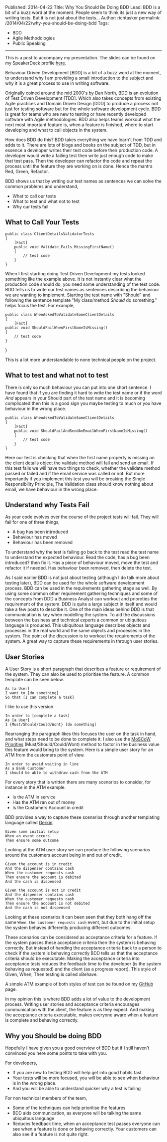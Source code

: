 Published: 2014-04-22
Title: Why You Should Be Doing BDD
Lead: BDD is a bit of a buzz word at the moment. People seem to think its just a new way of writing tests. But it is not just about the tests...
Author: richtasker
permalink: /2014/04/22/why-you-should-be-doing-bdd
Tags:  
  - BDD
  - Agile Methodologies
  - Public Speaking
---
This is a post to accompany my presentation. The slides can be found on my SpeakerDeck profile [here](https://speakerdeck.com/ritasker/why-use-bdd).

Behaviour Driven Development [BDD] is a bit of a buzz word at the moment, to understand why I am providing a small introduction to the subject and why it is a great process to use in writing software.

Originally coined around the mid 2000's by Dan North, BDD is an evolution of Test Driven Development [TDD]. Which also takes concepts from existing Agile practices and Domain Driven Design [DDD] to produce a process not just for testing software but for the whole software development cycle. BDD is great for teams who are new to testing or have recently developed software with Agile methodologies. 
BDD also helps teams workout what the next most important feature is, when a feature is finished, where to start developing and what to call objects in the system.

How does BDD do this? BDD takes everything we have learn't from TDD and adds to it. There are lots of blogs and books on the subject of TDD, but in essence a developer writes their test code before their production code. A developer would write a failing test then write just enough code to make that test pass. Then the developer can refactor the code and repeat the process until the feature they are working on is done. Hence the mantra Red, Green, Refactor.

BDD shows us that by writing our test names as sentences we can solve the common problems and understand,

- What to call our tests
- What to test and what not to test
- Why our tests fail

## What to Call Your Tests

    public class ClientDetailsValidatorTests
    {
        [Fact]
        public void Validate_Fails_MissingFirstName()
        {
            // test code
        }
    }

When I first starting doing Test Driven Development my tests looked something like the example above. It is not instantly clear what the production code should do, you need some understanding of the test code.
BDD tells us to write our test names as sentences describing the behaviour we are wanting to implement. Starting the test name with "Should" and following the sentence template "My class/method *Should* do something." helps focus the test. For example,

    public class WhenAskedToValidateSomeClientDetails
    {
        [Fact]
	public void ShouldFailWhenFirstNameIsMissing()
	{
	    // test code
	}
}

This is a lot more understandable to none technical people on the project.

## What to test and what not to test

There is only so much behaviour you can put into one short sentence. I have found that if you are finding it hard to write the test name or if the word *And* appears in your Should part of the test name and it is becoming complicated then this is a good sign you maybe testing to much or you have behaviour in the wrong place.

    public class WhenAskedToValidateSomeClientDetails
    {
        [Fact]
        public void ShouldFailAndSendAnEmailWhenFirstNameIsMissing()
        {
            // test code
        }
    }

Here our test is checking that when the first name property is missing on the client details object the validate method will fail and send an email. If this test fails we will have two things to check, whether the validate method passed or failed and if the email service was called or not.
But more importantly if you implement this test you will be breaking the Single Responsibility Principle, The Validation class should know nothing about email, we have behaviour in the wrong place.

## Understand why Tests Fail

As your code evolves over the course of the project tests will fail. They will fail for one of three things,

- A bug has been introduced
- Behaviour has moved
- Behaviour has been removed

To understand why the test is failing go back to the test read the test name to understand the expected behaviour. Read the code, has a bug been introduced? then fix it. Has a piece of behaviour moved, move the test and refactor it if needed. Has behaviour been removed, then delete the test.

As I said earlier BDD is not just about testing (although I do talk more about testing later), BDD can be used for the whole software development process. BDD can be used in the requirements gathering stage as well. By using some common other requirement gathering techniques and some of the concepts from DDD a Business Analyst can workout and prioroties the requirement of the system. DDD is quite a large subject in itself and would take a few posts to describe it. One of the main ideas behind DDD is that communication is key when modelling the system. To aid the discussions between the business and technical experts a common or ubiquitous language is produced. This ubiquitous language describes objects and processes in the real world and the same objects and processes in the system. The point of the discussion is to workout the requirements of the system. A great way to capture these requirements in through user stories.

## User Stories

A User Story is a short paragraph that describes a feature or requirement of the system. They can also be used to prioritise the feature. A common template can be seen below.

    As [a User]
    I want to [do something]
    So that [I can complete a task]
	
I like to use this version.

    In order to [complete a task]
    As [a User]
    I {Must/Should/Could/Wont} [do something]
	
Rearranging the paragraph likes this focuses the user on the task in hand, and what steps need to be done to complete it. I also use the [MoSCoW Priorities](http://en.wikipedia.org/wiki/MoSCoW_method) (Must/Should/Could/Wont) method to factor in the business value this feature would bring to the system. Here is a simple user story for an ATM from the customers point of view.

    In order to avoid waiting in line
    As a Bank Customer
    I should be able to withdraw cash from the ATM

For every story that is written there are many scenarios to consider, for instance in the ATM example.

- Is the ATM in service
- Has the ATM ran out of money
- Is the Customers Account in credit

BDD provides a way to capture these scenarios through another templating language called [Gerkin](https://github.com/cucumber/cucumber/wiki/Gherkin).

    Given some initial setup
    When an event occurs
    Then ensure some outcome

Looking at the ATM user story we can produce the following scenarios around the customers account being in and out of credit.

    Given the account is in credit
    And the dispenser contains cash
    When the customer requests cash
    Then ensure the account is debited
    And the cash is dispensed

    Given the account is not in credit
    And the dispenser contains cash
    When the customer requests cash
    Then ensure the account is not debited
    And the cash is not dispensed

Looking at these scenarios it can been seen that they both hang off the same `When the customer requests cash` event, but due to the initial setup the system behaves differently producing different outcomes.

These scenarios can be considered as acceptance criteria for a feature. If the system passes these acceptance criteria then the system is behaving correctly. But instead of handing the acceptance criteria back to a person to check if the system is behaving correctly BDD tells us that the acceptance criteria should be executable. Making the acceptance criteria into acceptance tests reduces the feedback time to the developer (is the system behaving as requested) and the client (as a progress report). This style of Given, When, Then testing is called xBehave.

A simple ATM example of both styles of test can be found on my [GitHub](https://github.com/ritasker/Pier8.BddExample) page.

In my opinion this is where BDD adds a lot of value to the development process. Writing user stories and acceptance criteria encourages communication with the client, the feature is as they expect. And making the acceptance criteria executable, makes everyone aware when a feature is complete and behaving correctly.

## Why you Should be doing BDD

Hopefully I have given you a good overview of BDD but if I still haven't convinced you here some points to take with you.

For developers,
 
- If you are new to testing BDD will help get into good habits fast.
- Your tests will be more focused, you will be able to see when behaviour is in the wrong place.
- And you will be able to understand quicker why a test is failing

For non technical members of the team,

- Some of the techniques can help prioritise the features
- BDD aids communication, as everyone will be talking the same ubiquitous language
- Reduces feedback time, when an acceptance test passes everyone can see when a feature is done or behaving correctly. Your customers can also see if a feature is not quite right.

